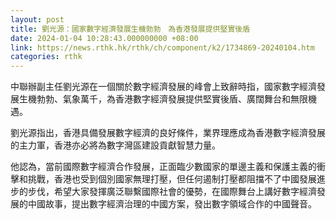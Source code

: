 ```yaml
---
layout: post
title: 劉光源：國家數字經濟發展生機勃勃　為香港發展提供堅實後盾
date: 2024-01-04 10:28:43.000000000 +08:00
link: https://news.rthk.hk/rthk/ch/component/k2/1734869-20240104.htm
categories: rthk
---
```


中聯辦副主任劉光源在一個關於數字經濟發展的峰會上致辭時指，國家數字經濟發展生機勃勃、氣象萬千，為香港數字經濟發展提供堅實後盾、廣闊舞台和無限機遇。

劉光源指出，香港具備發展數字經濟的良好條件，業界理應成為香港數字經濟發展的主力軍，香港亦必將為數字灣區建設貢獻智慧力量。

他認為，當前國際數字經濟合作發展，正面臨少數國家的單邊主義和保護主義的衝擊和挑戰，香港也受到個別國家無理打壓，但任何遏制打壓都阻擋不了中國發展進步的步伐，希望大家發揮廣泛聯繫國際社會的優勢，在國際舞台上講好數字經濟發展的中國故事，提出數字經濟治理的中國方案，發出數字領域合作的中國聲音。
